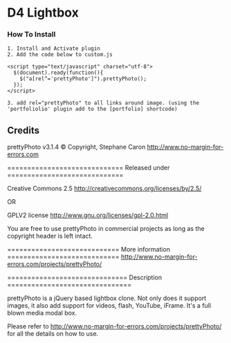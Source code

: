 D4 Lightbox
==============

### How To Install
	1. Install and Activate plugin
	2. Add the code below to custom.js

````
<script type="text/javascript" charset="utf-8">
  $(document).ready(function(){
    $("a[rel^='prettyPhoto']").prettyPhoto();
  });
</script>
````
	3. add rel="prettyPhoto" to all links around image. (using the 'portfoliolio' plugin add to the [portfolio] shortcode)



Credits
---------

prettyPhoto v3.1.4
© Copyright, Stephane Caron
http://www.no-margin-for-errors.com


============================= Released under =============================

Creative Commons 2.5
http://creativecommons.org/licenses/by/2.5/

OR

GPLV2 license
http://www.gnu.org/licenses/gpl-2.0.html

You are free to use prettyPhoto in commercial projects as long as the
copyright header is left intact.

============================ More information ============================
http://www.no-margin-for-errors.com/projects/prettyPhoto/


============================== Description ===============================

prettyPhoto is a jQuery based lightbox clone. Not only does it support images,
it also add support for videos, flash, YouTube, iFrame. It's a full blown
media modal box.

Please refer to http://www.no-margin-for-errors.com/projects/prettyPhoto/
for all the details on how to use. 
